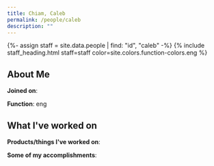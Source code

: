 ```yaml
---
title: Chiam, Caleb
permalink: /people/caleb
description: ""
---
```


{%- assign staff = site.data.people | find: "id", "caleb" -%}
{% include staff_heading.html staff=staff color=site.colors.function-colors.eng %}

## About Me

**Joined on**: 

**Function**: eng

## What I've worked on

**Products/things I've worked on**:


**Some of my accomplishments**:

